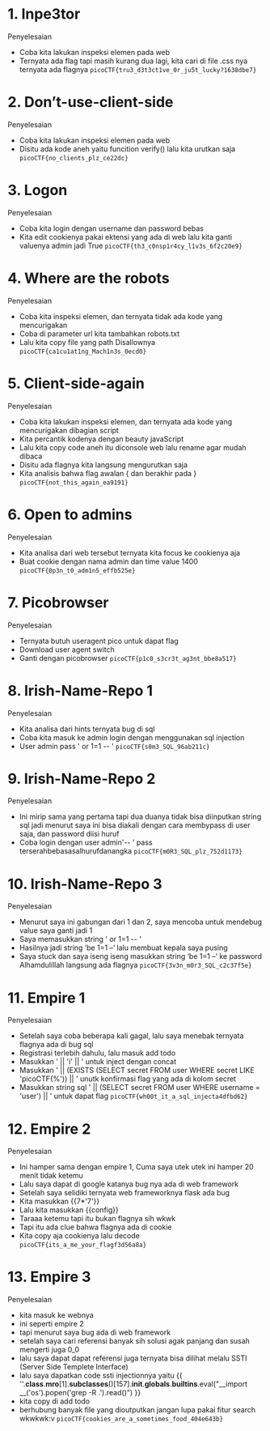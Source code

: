 # 1. Inpe3tor
Penyelesaian
- Coba kita lakukan inspeksi elemen pada web
- Ternyata ada flag tapi masih kurang dua lagi, kita cari di file .css nya ternyata ada flagnya
`picoCTF{tru3_d3t3ct1ve_0r_ju5t_lucky?1638dbe7}`

# 2. Don’t-use-client-side
Penyelesaian
- Coba kita lakukan inspeksi elemen pada web
- Disitu ada kode aneh yaitu funcition verify() lalu kita urutkan saja
`picoCTF{no_clients_plz_ce22dc}`
# 3. Logon
Penyelesaian
- Coba kita login dengan username dan password bebas
- Kita edit cookienya pakai ektensi yang ada di web lalu kita ganti valuenya admin jadi True
`picoCTF{th3_c0nsp1r4cy_l1v3s_6f2c20e9}`
# 4. Where are the robots
Penyelesaian
- Coba kita inspeksi elemen, dan ternyata tidak ada kode yang mencurigakan
- Coba di parameter url kita tambahkan robots.txt
- Lalu kita copy file yang path Disallownya
`picoCTF{ca1cu1at1ng_Mach1n3s_0ecd0}`
# 5. Client-side-again
Penyelesaian
- Coba kita lakukan inspeksi elemen, dan ternyata ada kode yang mencurigakan dibagian script
- Kita percantik kodenya dengan beauty javaScript
- Lalu kita copy code aneh itu diconsole web lalu rename agar mudah dibaca
- Disitu ada flagnya kita langsung mengurutkan saja
- Kita analisis bahwa flag awalan { dan berakhir pada }
`picoCTF{not_this_again_ea9191}`
# 6. Open to admins
Penyelesaian
- Kita analisa dari web tersebut ternyata kita focus ke cookienya aja
- Buat cookie dengan nama admin dan time value 1400
`picoCTF{0p3n_t0_adm1n5_effb525e}`
# 7. Picobrowser
Penyelesaian
- Ternyata butuh useragent pico untuk dapat flag
- Download user agent switch
- Ganti dengan picobrowser
`picoCTF{p1c0_s3cr3t_ag3nt_bbe8a517}`
# 8. Irish-Name-Repo 1
Penyelesaian
- Kita analisa dari hints ternyata bug di sql
- Coba kita masuk ke admin login dengan menggunakan sql injection
- User admin pass ' or 1=1 -- '
`picoCTF{s0m3_SQL_96ab211c}`
# 9. Irish-Name-Repo 2
Penyelesaian
- Ini mirip sama yang pertama tapi dua duanya tidak bisa diinputkan string sql jadi menurut saya
ini bisa diakali dengan cara membypass di user saja, dan password diisi huruf
- Coba login dengan user admin'-- ' pass terserahbebasasalhurufdanangka
`picoCTF{m0R3_SQL_plz_752d1173}`
# 10. Irish-Name-Repo 3
Penyelesaian
- Menurut saya ini gabungan dari 1 dan 2, saya mencoba untuk mendebug value saya ganti jadi 1
- Saya memasukkan string ' or 1=1 -- '
- Hasilnya jadi string ‘be 1=1 –‘ lalu membuat kepala saya pusing
- Saya stuck dan saya iseng iseng masukkan string ‘be 1=1 –‘ ke password Alhamdulillah langsung
ada flagnya
`picoCTF{3v3n_m0r3_SQL_c2c37f5e}`
# 11. Empire 1
Penyelesaian
- Setelah saya coba beberapa kali gagal, lalu saya menebak ternyata flagnya ada di bug sql
- Registrasi terlebih dahulu, lalu masuk add todo
- Masukkan ' || 'i' || ' untuk inject dengan concat
- Masukkan ' || (EXISTS (SELECT secret FROM user WHERE secret LIKE 'picoCTF{%')) || '
unutk konfirmasi flag yang ada di kolom secret
- Masukkan string sql ' || (SELECT secret FROM user WHERE username = 'user') || ' untuk
dapat flag
`picoCTF{wh00t_it_a_sql_injecta4dfbd62}`
# 12. Empire 2
Penyelesaian
- Ini hamper sama dengan empire 1, Cuma saya utek utek ini hamper 20 menit tidak ketemu
- Lalu saya dapat di google katanya bug nya ada di web framework
- Setelah saya selidiki ternyata web frameworknya flask ada bug
- Kita masukkan {{7*'7'}}
- Lalu kita masukkan {{config}}
- Taraaa ketemu tapi itu bukan flagnya sih wkwk
- Tapi itu ada clue bahwa flagnya ada di cookie
- Kita copy aja cookienya lalu decode
`picoCTF{its_a_me_your_flagf3d56a8a}`
# 13. Empire 3
Penyelesaian
- kita masuk ke webnya
- ini seperti empire 2
- tapi menurut saya bug ada di web framework
- setelah saya cari referensi banyak sih solusi agak panjang dan susah mengerti juga 0_0
- lalu saya dapat dapat referensi juga ternyata bisa dilihat melalu SSTI (Server Side Templete
Interface)
- lalu saya dapatkan code ssti injectionnya yaitu {{
''.__class__.__mro__[1].__subclasses__()[157].__init__.__globals__.__builtins__.eval("__import
__('os').popen('grep -R .').read()") }}
- kita copy di add todo
- berhubung banyak file yang dioutputkan jangan lupa pakai fitur search wkwkwk:v
`picoCTF{cookies_are_a_sometimes_food_404e643b}`